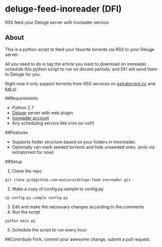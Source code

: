 # deluge-feed-inoreader (DFI)
RSS feed your Deluge server with Inoreader service

## About
This is a python script to feed your favorite torrents via RSS to your Deluge server.

All you need to do is tag the article you want to download on inoreader, schedule this python script to run on decent periods, and DFI will send them to Deluge for you.

Right now it only support torrents from RSS services on [extratorrent.cc](http://extratorrent.cc) and [kat.cr](http://kat.cr).

##Requirements
- Python 2.7
- [Deluge](http://deluge-torrent.org/) server with web plugin
- [Inoreader account](http://www.inoreader.com)
- Any scheduling service like cron (or not!)

##Features
- Supports folder structure based on your folders in Innoreader.
- Optionally can mark seeded torrents and hide unseeded ones. (only via extratorrent for now)

##Setup
1. Clone the repo
```shell
git clone git@github.com:maziara/deluge-feed-inoreader.git
```
2. Make a copy of config.py.sample to config.py
```shell
cp config.py.sample config.py
```
3. Edit and make the necessary changes according to the comments
4. Run the script
```shell
python main.py
```
5. Schedule the script to run every hour.

##Contribute
Fork, commit your awesome change, submit a pull request.
